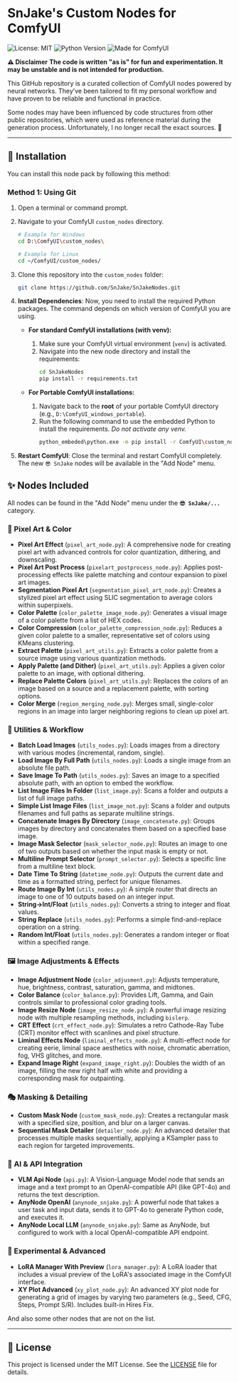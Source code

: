 # SnJake's Custom Nodes for ComfyUI

![License: MIT](https://img.shields.io/badge/License-MIT-yellow.svg)
![Python Version](https://img.shields.io/badge/python-3.11+-blue.svg)
![Made for ComfyUI](https://img.shields.io/badge/Made%20for-ComfyUI-blueviolet)

**⚠️ Disclaimer**
**The code is written "as is" for fun and experimentation. It may be unstable and is not intended for production.**

This GitHub repository is a curated collection of ComfyUI nodes powered by neural networks. They’ve been tailored to fit my personal workflow and have proven to be reliable and functional in practice.

Some nodes may have been influenced by code structures from other public repositories, which were used as reference material during the generation process. Unfortunately, I no longer recall the exact sources.  🤷

---

## 🚀 Installation

You can install this node pack by following this method:

### Method 1: Using Git

1.  Open a terminal or command prompt.
2.  Navigate to your ComfyUI `custom_nodes` directory.
    ```bash
    # Example for Windows
    cd D:\ComfyUI\custom_nodes\
    
    # Example for Linux
    cd ~/ComfyUI/custom_nodes/
    ```

3.  Clone this repository into the `custom_nodes` folder:
    ```bash
    git clone https://github.com/SnJake/SnJakeNodes.git
    ```

4.  **Install Dependencies**: Now, you need to install the required Python packages. The command depends on which version of ComfyUI you are using.

    *   **For standard ComfyUI installations (with venv):**
        1.  Make sure your ComfyUI virtual environment (`venv`) is activated.
        2.  Navigate into the new node directory and install the requirements:
            ```bash
            cd SnJakeNodes
            pip install -r requirements.txt
            ```

    *   **For Portable ComfyUI installations:**
        1.  Navigate back to the **root** of your portable ComfyUI directory (e.g., `D:\ComfyUI_windows_portable`).
        2.  Run the following command to use the embedded Python to install the requirements. *Do not activate any venv.*
            ```bash
            python_embeded\python.exe -m pip install -r ComfyUI\custom_nodes\SnJakeNodes\requirements.txt
            ```

5.  **Restart ComfyUI**: Close the terminal and restart ComfyUI completely. The new `😎 SnJake` nodes will be available in the "Add Node" menu.

## ✨ Nodes Included

All nodes can be found in the "Add Node" menu under the **`😎 SnJake/...`** category.

### 🎨 Pixel Art & Color
- **Pixel Art Effect** (`pixel_art_node.py`): A comprehensive node for creating pixel art with advanced controls for color quantization, dithering, and downscaling.
- **Pixel Art Post Process** (`pixelart_postprocess_node.py`): Applies post-processing effects like palette matching and contour expansion to pixel art images.
- **Segmentation Pixel Art** (`segmentation_pixel_art_node.py`): Creates a stylized pixel art effect using SLIC segmentation to average colors within superpixels.
- **Color Palette** (`color_palette_image_node.py`): Generates a visual image of a color palette from a list of HEX codes.
- **Color Compression** (`color_palette_compression_node.py`): Reduces a given color palette to a smaller, representative set of colors using KMeans clustering.
- **Extract Palette** (`pixel_art_utils.py`): Extracts a color palette from a source image using various quantization methods.
- **Apply Palette (and Dither)** (`pixel_art_utils.py`): Applies a given color palette to an image, with optional dithering.
- **Replace Palette Colors** (`pixel_art_utils.py`): Replaces the colors of an image based on a source and a replacement palette, with sorting options.
- **Color Merge** (`region_merging_node.py`): Merges small, single-color regions in an image into larger neighboring regions to clean up pixel art.

### 🔧 Utilities & Workflow
- **Batch Load Images** (`utils_nodes.py`): Loads images from a directory with various modes (incremental, random, single).
- **Load Image By Full Path** (`utils_nodes.py`): Loads a single image from an absolute file path.
- **Save Image To Path** (`utils_nodes.py`): Saves an image to a specified absolute path, with an option to embed the workflow.
- **List Image Files In Folder** (`list_image.py`): Scans a folder and outputs a list of full image paths.
- **Simple List Image Files** (`list_image_not.py`): Scans a folder and outputs filenames and full paths as separate multiline strings.
- **Concatenate Images By Directory** (`image_concatenate.py`): Groups images by directory and concatenates them based on a specified base image.
- **Image Mask Selector** (`mask_selector_node.py`): Routes an image to one of two outputs based on whether the input mask is empty or not.
- **Multiline Prompt Selector** (`prompt_selector.py`): Selects a specific line from a multiline text block.
- **Date Time To String** (`datetime_node.py`): Outputs the current date and time as a formatted string, perfect for unique filenames.
- **Route Image By Int** (`utils_nodes.py`): A simple router that directs an image to one of 10 outputs based on an integer input.
- **String->Int/Float** (`utils_nodes.py`): Converts a string to integer and float values.
- **String Replace** (`utils_nodes.py`): Performs a simple find-and-replace operation on a string.
- **Random Int/Float** (`utils_nodes.py`): Generates a random integer or float within a specified range.

### 🖼️ Image Adjustments & Effects
- **Image Adjustment Node** (`color_adjusment.py`): Adjusts temperature, hue, brightness, contrast, saturation, gamma, and midtones.
- **Color Balance** (`color_balance.py`): Provides Lift, Gamma, and Gain controls similar to professional color grading tools.
- **Image Resize Node** (`image_resize_node.py`): A powerful image resizing node with multiple resampling methods, including `bislerp`.
- **CRT Effect** (`crt_effect_node.py`): Simulates a retro Cathode-Ray Tube (CRT) monitor effect with scanlines and pixel structure.
- **Liminal Effects Node** (`liminal_effects_node.py`): A multi-effect node for creating eerie, liminal space aesthetics with noise, chromatic aberration, fog, VHS glitches, and more.
- **Expand Image Right** (`expand_image_right.py`): Doubles the width of an image, filling the new right half with white and providing a corresponding mask for outpainting.

### 🎭 Masking & Detailing
- **Custom Mask Node** (`custom_mask_node.py`): Creates a rectangular mask with a specified size, position, and blur on a larger canvas.
- **Sequential Mask Detailer** (`detailer_node.py`): An advanced detailer that processes multiple masks sequentially, applying a KSampler pass to each region for targeted improvements.

### 🤖 AI & API Integration
- **VLM Api Node** (`api.py`): A Vision-Language Model node that sends an image and a text prompt to an OpenAI-compatible API (like GPT-4o) and returns the text description.
- **AnyNode OpenAI** (`anynode_snjake.py`): A powerful node that takes a user task and input data, sends it to GPT-4o to generate Python code, and executes it.
- **AnyNode Local LLM** (`anynode_snjake.py`): Same as AnyNode, but configured to work with a local OpenAI-compatible API endpoint.

### 🧪 Experimental & Advanced
- **LoRA Manager With Preview** (`lora_manager.py`): A LoRA loader that includes a visual preview of the LoRA's associated image in the ComfyUI interface.
- **XY Plot Advanced** (`xy_plot_node.py`): An advanced XY plot node for generating a grid of images by varying two parameters (e.g., Seed, CFG, Steps, Prompt S/R). Includes built-in Hires Fix.

And also some other nodes that are not on the list.

---

## 📜 License

This project is licensed under the MIT License. See the [LICENSE](LICENSE) file for details.




